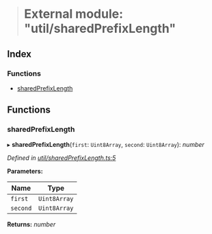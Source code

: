 > # External module: "util/sharedPrefixLength"

## Index

### Functions

* [sharedPrefixLength](_util_sharedprefixlength_.md#sharedprefixlength)

## Functions

###  sharedPrefixLength

▸ **sharedPrefixLength**(`first`: `Uint8Array`, `second`: `Uint8Array`): *number*

*Defined in [util/sharedPrefixLength.ts:5](https://github.com/polkadot-js/common/blob/09e0b80/packages/trie-codec/src/util/sharedPrefixLength.ts#L5)*

**Parameters:**

Name | Type |
------ | ------ |
`first` | `Uint8Array` |
`second` | `Uint8Array` |

**Returns:** *number*